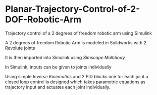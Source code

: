 # Planar-Trajectory-Control-of-2-DOF-Robotic-Arm
Trajectory control of a 2 degrees of freedom robotic arm using Simulink

A 2 degrees of freedom Robotic Arm is modeled in Solidworks with 2 Revolute joints

It is then imported into Simulink using *Simscape Multibody*

In Simulink, inputs can be given to joints individually

Using simple *Inverse Kinematics* and 2 PID blocks one for each joint a closed loop control is designed which takes parametric equations as trajectory input and actuates each joint individually.
